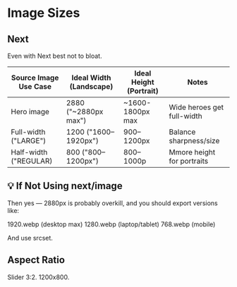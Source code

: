# Image Sizes

## Next

Even with Next best not to bloat.

| Source Image Use Case         | Ideal Width (Landscape) | Ideal Height (Portrait) | Notes                      |
| ----------------------------- | ----------------------- | ----------------------- | -------------------------- |
| Hero image                    | 2880 ("~2880px max")    | \~1600-1800px max       | Wide heroes get full-width |
| Full-width ("LARGE")          | 1200 ("1600–1920px")    | 900–1200px              | Balance sharpness/size     |
| Half-width ("REGULAR)         | 800  ("800–1200px")     | 800–1000p               | Mmore height for portraits |


## 💡  If Not Using next/image
Then yes — 2880px is probably overkill, and you should export versions like:

1920.webp (desktop max)
1280.webp (laptop/tablet)
768.webp (mobile)

And use srcset.

## Aspect Ratio

Slider 3:2. 1200x800.

